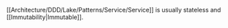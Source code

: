 [[Architecture/DDD/Lake/Patterns/Service/Service]] is usually stateless and [[Immutability|Immutable]]. 